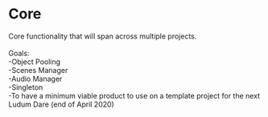 # Core
Core functionality that will span across multiple projects.
<BR><BR>
Goals:<BR>
-Object Pooling<BR>
-Scenes Manager<BR>
-Audio Manager<BR>
-Singleton<BR>
-To have a minimum viable product to use on a template project for the next Ludum Dare (end of April 2020)<BR>
